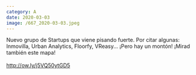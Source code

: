 ```yaml
--- 
category: A 
date: 2020-03-03 
image: /667_2020-03-03.jpeg 
--- 
```


Nuevo grupo de Startups que viene pisando fuerte. Por citar algunas:  Inmovilla, Urban Analytics, Floorfy, VReasy... ¡Pero hay un montón! ¡Mirad también este mapa! <br><br>http://ow.ly/j5VQ50ytGD5